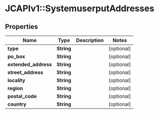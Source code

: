 # JCAPIv1::SystemuserputAddresses

## Properties
Name | Type | Description | Notes
------------ | ------------- | ------------- | -------------
**type** | **String** |  | [optional] 
**po_box** | **String** |  | [optional] 
**extended_address** | **String** |  | [optional] 
**street_address** | **String** |  | [optional] 
**locality** | **String** |  | [optional] 
**region** | **String** |  | [optional] 
**postal_code** | **String** |  | [optional] 
**country** | **String** |  | [optional] 


